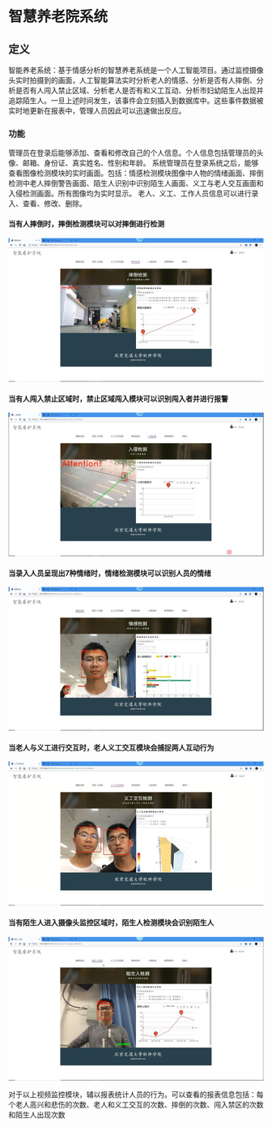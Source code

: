 
# 智慧养老院系统

## 定义

智能养老系统：基于情感分析的智慧养老系统是一个人工智能项目。通过监控摄像头实时拍摄到的画面，人工智能算法实时分析老人的情感、分析是否有人摔倒、分析是否有人闯入禁止区域、分析老人是否有和义工互动、分析市妇幼陌生人出现并追踪陌生人。一旦上述时间发生，该事件会立刻插入到数据库中。这些事件数据被实时地更新在报表中，管理人员因此可以迅速做出反应。

### 功能

管理员在登录后能够添加、查看和修改自己的个人信息。个人信息包括管理员的头像、邮箱、身份证、真实姓名、性别和年龄。
系统管理员在登录系统之后，能够查看图像检测模块的实时画面。包括：情感检测模块图像中人物的情绪画面、摔倒检测中老人摔倒警告画面、陌生人识别中识别陌生人画面、义工与老人交互画面和入侵检测画面。所有图像均为实时显示。
老人、义工、工作人员信息可以进行录入、查看、修改、删除。

#### 当有人摔倒时，摔倒检测模块可以对摔倒进行检测

![图片一](/picture/图片1.png)

#### 当有人闯入禁止区域时，禁止区域闯入模块可以识别闯入者并进行报警

![图片二](/picture/图片2.png)

#### 当录入人员呈现出7种情绪时，情绪检测模块可以识别人员的情绪

![图片三](/picture/图片3.png)

#### 当老人与义工进行交互时，老人义工交互模块会捕捉两人互动行为

![图片四](/picture/图片4.png)

#### 当有陌生人进入摄像头监控区域时，陌生人检测模块会识别陌生人

![图片五](/picture/图片5.png)

对于以上视频监控模块，辅以报表统计人员的行为。可以查看的报表信息包括：每个老人高兴和悲伤的次数、老人和义工交互的次数、摔倒的次数、闯入禁区的次数和陌生人出现次数
